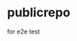 # publicrepo
for e2e test




















































































































































































































































































































































































































































































































































































































































































































































































































































































































































































































































































































































































































































































































































































































































































































































































































































































































































































































































































































































































































































































































































































































































































































































































































































































































































































































































































































































































































































